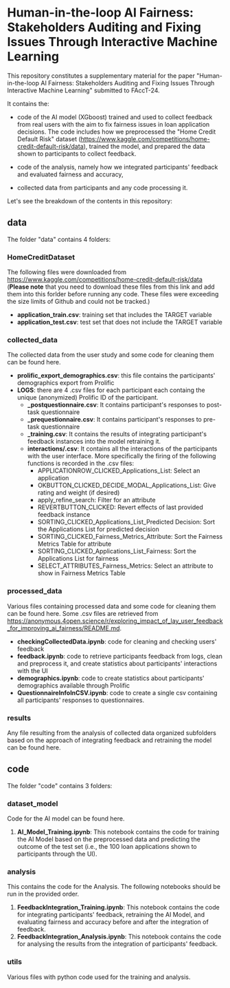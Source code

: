 # Human-in-the-loop AI Fairness: Stakeholders Auditing and Fixing Issues Through Interactive Machine Learning
This repository constitutes a supplementary material for the paper "Human-in-the-loop AI Fairness: Stakeholders Auditing and Fixing Issues Through Interactive Machine Learning" submitted to FAccT-24.

It contains the:

- code of the AI model (XGboost) trained and used to collect feedback from real users with the aim to fix fairness issues in loan application decisions. The code includes how we preprocessed the "Home Credit Default Risk" dataset (https://www.kaggle.com/competitions/home-credit-default-risk/data), trained the model, and prepared the data shown to participants to collect feedback.
  
- code of the analysis, namely how we integrated participants' feedback and evaluated fairness and accuracy,

- collected data from participants and any code processing it.

Let's see the breakdown of the contents in this repository: 
## data
The folder "data" contains 4 folders:

### HomeCreditDataset
The following files were downloaded from https://www.kaggle.com/competitions/home-credit-default-risk/data (**Please note** that you need to download these files from this link and add them into this forlder before running any code. These files were exceeding the size limits of Github and could not be tracked.)
- **application_train.csv**: training set that includes the TARGET variable
- **application_test.csv**: test set that does not include the TARGET variable

### collected_data 
The collected data from the user study and some code for cleaning them can be found here.
- **prolific_export_demographics.csv**: this file contains the participants' demographics export from Prolific
- **LOGS**: there are 4 .csv files for each participant each containg the unique (anonymized) Prolific ID of the participant.
    - **_postquestionnaire.csv**: It contains participant's responses to post-task questionnaire
    - **_prequestionnaire.csv**: It contains participant's responses to pre-task questionnaire
    - **_training.csv**: It contains the results of integrating participant's feedback instances into the model retraining it.
    - **interactions/<ProlificID>.csv**: It contains all the interactions of the participants with the user interface. More specifically the firing of the following functions is recorded in the .csv files:
        - APPLICATIONROW\_CLICKED\_Applications\_List:  Select an application
        - OKBUTTON\_CLICKED\_DECIDE\_MODAL\_Applications\_List: Give rating and weight (if desired)
        - apply\_refine\_search: Filter for an attribute
        - REVERTBUTTON\_CLICKED: Revert effects of last provided feedback instance
        - SORTING\_CLICKED\_Applications\_List\_Predicted Decision: Sort the Applications List for predicted decision 
        - SORTING\_CLICKED\_Fairness\_Metrics\_Attribute: Sort the Fairness Metrics Table for attribute
        - SORTING\_CLICKED\_Applications\_List\_Fairness: Sort the Applications List for fairness
        - SELECT\_ATTRIBUTES\_Fairness\_Metrics: Select an attribute to show in Fairness Metrics Table

### processed_data
Various files containing processed data and some code for cleaning them can be found here. Some .csv files are retrieved from https://anonymous.4open.science/r/exploring_impact_of_lay_user_feedback_for_improving_ai_fairness/README.md.
- **checkingCollectedData.ipynb**: code for cleaning and checking users' feedback
- **feedback.ipynb**: code to retrieve participants feedback from logs, clean and preprocess it, and create statistics about participants' interactions with the UI
- **demographics.ipynb**: code to create statistics about participants' demographics available through Prolific
- **QuestionnaireInfoInCSV.ipynb**: code to create a single csv containing all participants' responses to questionnaires.

### results
Any file resulting from the analysis of collected data organized subfolders based on the approach of integrating feedback and retraining the model can be found here.

## code
The folder "code" contains 3 folders: 

### dataset_model
Code for the AI model can be found here.

1. **AI_Model_Training.ipynb**: This notebook contains the code for training the AI Model based on the preprocessed data and predicting the outcome of the test set (i.e., the 100 loan applications shown to participants through the UI).

### analysis
This contains the code for the Analysis. The following notebooks should be run in the provided order.

1. **FeedbackIntegration_Training.ipynb**: This notebook contains the code for integrating participants' feedback, retraining the AI Model, and evaluating fairness and accuracy before and after the integration of feedback.  
2. **FeedbackIntegration_Analysis.ipynb**: This notebook contains the code for analysing the results from the integration of participants' feedback.

### utils
Various files with python code used for the training and analysis.
